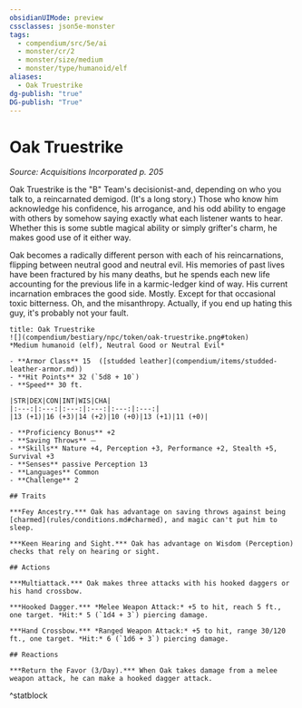 ```yaml
---
obsidianUIMode: preview
cssclasses: json5e-monster
tags:
  - compendium/src/5e/ai
  - monster/cr/2
  - monster/size/medium
  - monster/type/humanoid/elf
aliases:
  - Oak Truestrike
dg-publish: "true"
DG-publish: "True"
---
```

# Oak Truestrike
*Source: Acquisitions Incorporated p. 205*  

Oak Truestrike is the "B" Team's decisionist-and, depending on who you talk to, a reincarnated demigod. (It's a long story.) Those who know him acknowledge his confidence, his arrogance, and his odd ability to engage with others by somehow saying exactly what each listener wants to hear. Whether this is some subtle magical ability or simply grifter's charm, he makes good use of it either way.

Oak becomes a radically different person with each of his reincarnations, flipping between neutral good and neutral evil. His memories of past lives have been fractured by his many deaths, but he spends each new life accounting for the previous life in a karmic-ledger kind of way. His current incarnation embraces the good side. Mostly. Except for that occasional toxic bitterness. Oh, and the misanthropy. Actually, if you end up hating this guy, it's probably not your fault.

```ad-statblock
title: Oak Truestrike
![](compendium/bestiary/npc/token/oak-truestrike.png#token)
*Medium humanoid (elf), Neutral Good or Neutral Evil*

- **Armor Class** 15  ([studded leather](compendium/items/studded-leather-armor.md))
- **Hit Points** 32 (`5d8 + 10`)
- **Speed** 30 ft.

|STR|DEX|CON|INT|WIS|CHA|
|:---:|:---:|:---:|:---:|:---:|:---:|
|13 (+1)|16 (+3)|14 (+2)|10 (+0)|13 (+1)|11 (+0)|

- **Proficiency Bonus** +2
- **Saving Throws** ⏤
- **Skills** Nature +4, Perception +3, Performance +2, Stealth +5, Survival +3
- **Senses** passive Perception 13
- **Languages** Common
- **Challenge** 2

## Traits

***Fey Ancestry.*** Oak has advantage on saving throws against being [charmed](rules/conditions.md#charmed), and magic can't put him to sleep.

***Keen Hearing and Sight.*** Oak has advantage on Wisdom (Perception) checks that rely on hearing or sight.

## Actions

***Multiattack.*** Oak makes three attacks with his hooked daggers or his hand crossbow.

***Hooked Dagger.*** *Melee Weapon Attack:* +5 to hit, reach 5 ft., one target. *Hit:* 5 (`1d4 + 3`) piercing damage.

***Hand Crossbow.*** *Ranged Weapon Attack:* +5 to hit, range 30/120 ft., one target. *Hit:* 6 (`1d6 + 3`) piercing damage.

## Reactions

***Return the Favor (3/Day).*** When Oak takes damage from a melee weapon attack, he can make a hooked dagger attack.
```
^statblock